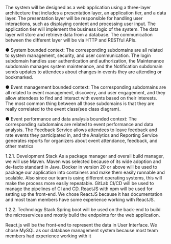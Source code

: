  
The system will be designed as a web application using a three-layer architecture
that includes a presentation layer, an application tier, and a data layer. The
presentation layer will be responsible for handling user interactions, such as
displaying content and processing user input. The application tier will implement the
business logic of the system. The data layer will store and retrieve data from a
database. The communication between the different layer will be via HTTP and
RESTful APIs.

● System bounded context: The corresponding subdomains are all related to
system management, security, and user communication. The login subdomain
handles user authentication and authorization, the Maintenance subdomain 
manages system maintenance, and the Notification subdomain sends updates
to attendees about changes in events they are attending or bookmarked.

● Event management bounded context: The corresponding subdomains are all
related to event management, discovery, and user engagement, and they
allow attendees to find and interact with events based on their interests. The
most common thing between all those subdomains is that they are really
correlated to the event class(see class diagram).

● Event performance and data analysis bounded context: The corresponding
subdomains are related to event performance and data analysis. The
Feedback Service allows attendees to leave feedback and rate events they
participated in, and the Analytics and Reporting Service generates reports for
organizers about event attendance, feedback, and other metrics

 1.2.1. Development Stack
As a package manager and overall build manager, we will use Maven. Maven was
selected because of its wide adoption and de-facto standard in Java.
Docker in version 20 or above will be used to package our application into containers
and make them easily runnable and scalable. Also since our team is using different
operating systems, this will make the process more easily repeatable.
GitLab CI/CD will be used to manage the pipelines of CI and CD.
ReactJS with npm will be used for setting up the front-end. We chose ReactJS
because it has documentation and most team members have some experience
working with ReactJS.

1.2.2. Technology Stack
Spring boot will be used on the back-end to build the microservices and mostly build
the endpoints for the web application.

React.js will be the front-end to represent the data in User Interface.
We chose MySQL as our database management system because most team
members had experience working with it
